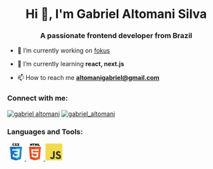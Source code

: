 <h1 align="center">Hi 👋, I'm Gabriel Altomani Silva</h1>
<h3 align="center">A passionate frontend developer from Brazil</h3>

- 🔭 I’m currently working on [fokus](https://fokus-blond.vercel.app/)

- 🌱 I’m currently learning **react, next.js**

- 📫 How to reach me **altomanigabriel@gmail.com**

<h3 align="left">Connect with me:</h3>
<p align="left">
<a href="https://linkedin.com/in/gabriel altomani" target="blank"><img align="center" src="https://raw.githubusercontent.com/rahuldkjain/github-profile-readme-generator/master/src/images/icons/Social/linked-in-alt.svg" alt="gabriel altomani" height="30" width="40" /></a>
<a href="https://instagram.com/gabriel_altomani" target="blank"><img align="center" src="https://raw.githubusercontent.com/rahuldkjain/github-profile-readme-generator/master/src/images/icons/Social/instagram.svg" alt="gabriel_altomani" height="30" width="40" /></a>
</p>

<h3 align="left">Languages and Tools:</h3>
<p align="left"> <a href="https://www.w3schools.com/css/" target="_blank" rel="noreferrer"> <img src="https://raw.githubusercontent.com/devicons/devicon/master/icons/css3/css3-original-wordmark.svg" alt="css3" width="40" height="40"/> </a> <a href="https://www.w3.org/html/" target="_blank" rel="noreferrer"> <img src="https://raw.githubusercontent.com/devicons/devicon/master/icons/html5/html5-original-wordmark.svg" alt="html5" width="40" height="40"/> </a> <a href="https://developer.mozilla.org/en-US/docs/Web/JavaScript" target="_blank" rel="noreferrer"> <img src="https://raw.githubusercontent.com/devicons/devicon/master/icons/javascript/javascript-original.svg" alt="javascript" width="40" height="40"/> </a> </p>
